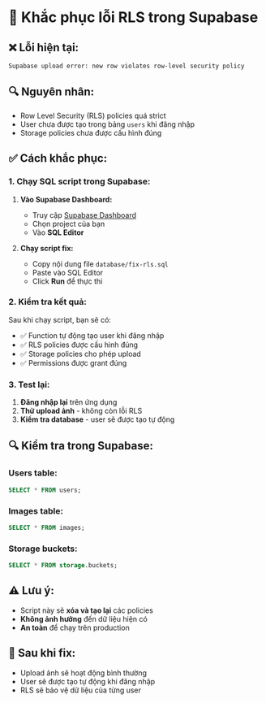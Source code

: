 # 🔧 Khắc phục lỗi RLS trong Supabase

## ❌ Lỗi hiện tại:
```
Supabase upload error: new row violates row-level security policy
```

## 🔍 Nguyên nhân:
- Row Level Security (RLS) policies quá strict
- User chưa được tạo trong bảng `users` khi đăng nhập
- Storage policies chưa được cấu hình đúng

## ✅ Cách khắc phục:

### 1. Chạy SQL script trong Supabase:

1. **Vào Supabase Dashboard:**
   - Truy cập [Supabase Dashboard](https://supabase.com/dashboard)
   - Chọn project của bạn
   - Vào **SQL Editor**

2. **Chạy script fix:**
   - Copy nội dung file `database/fix-rls.sql`
   - Paste vào SQL Editor
   - Click **Run** để thực thi

### 2. Kiểm tra kết quả:

Sau khi chạy script, bạn sẽ có:
- ✅ Function tự động tạo user khi đăng nhập
- ✅ RLS policies được cấu hình đúng
- ✅ Storage policies cho phép upload
- ✅ Permissions được grant đúng

### 3. Test lại:

1. **Đăng nhập lại** trên ứng dụng
2. **Thử upload ảnh** - không còn lỗi RLS
3. **Kiểm tra database** - user sẽ được tạo tự động

## 🔍 Kiểm tra trong Supabase:

### Users table:
```sql
SELECT * FROM users;
```

### Images table:
```sql
SELECT * FROM images;
```

### Storage buckets:
```sql
SELECT * FROM storage.buckets;
```

## ⚠️ Lưu ý:

- Script này sẽ **xóa và tạo lại** các policies
- **Không ảnh hưởng** đến dữ liệu hiện có
- **An toàn** để chạy trên production

## 🚀 Sau khi fix:

- Upload ảnh sẽ hoạt động bình thường
- User sẽ được tạo tự động khi đăng nhập
- RLS sẽ bảo vệ dữ liệu của từng user
